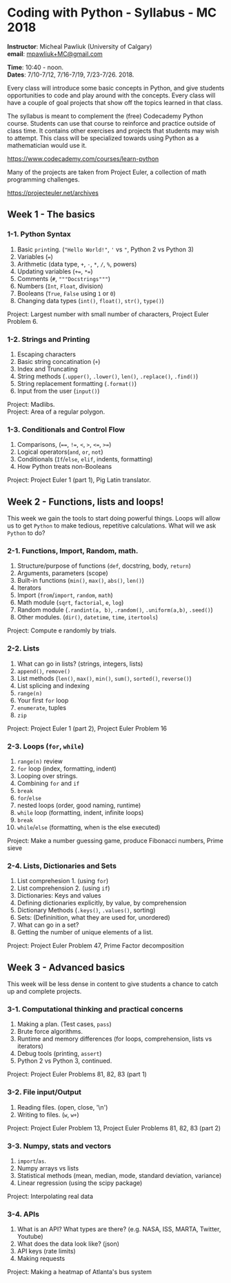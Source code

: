 # Coding with Python - Syllabus - MC 2018

**Instructor**: Micheal Pawliuk (University of Calgary)    
**email**: mpawliuk+MC@gmail.com

**Time**: 10:40 - noon.   
**Dates**: 7/10-7/12, 7/16-7/19, 7/23-7/26. 2018. 

Every class will introduce some basic concepts in Python, and give students opportunities to code and play around with the concepts. Every class will have a couple of goal projects that show off the topics learned in that class.

The syllabus is meant to complement the (free) Codecademy Python course. Students can use that course to reinforce and practice outside of class time. It contains other exercises and projects that students may wish to attempt. This class will be specialized towards using Python as a mathematician would use it.

https://www.codecademy.com/courses/learn-python

Many of the projects are taken from Project Euler, a collection of math programming challenges.

https://projecteuler.net/archives

## Week 1 - The basics

### 1-1. Python Syntax 

1. Basic `print`ing. (`"Hello World!"`, `'` vs `"`, Python 2 vs Python 3)
2. Variables (`=`)
3. Arithmetic (data type, `+`, `-`, `*`, `/`, `%`, powers)
4. Updating variables (`+=`, `*=`)
5. Comments (`#`, `"""Docstrings"""`)
6. Numbers (`Int`, `Float`, division)
7. Booleans (`True`, `False` using `1` or `0`)
8. Changing data types (`int()`, `float()`, `str()`, `type()`)

Project: Largest number with small number of characters, Project Euler Problem 6.

### 1-2. Strings and Printing

1. Escaping characters
2. Basic string concatination (`+`)
3. Index and Truncating
4. String methods (`.upper()`, `.lower()`, `len()`, `.replace()`, `.find()`)
5. String replacement formatting (`.format()`)
6. Input from the user (`input()`)

Project: Madlibs.   
Project: Area of a regular polygon.

### 1-3. Conditionals and Control Flow

1. Comparisons, (`==`, `!=`, `<`, `>`, `<=`, `>=`)
2. Logical operators(`and`, `or`, `not`) 
3. Conditionals (`If`/`else`, `elif`, indents, formatting)
4. How Python treats non-Booleans

Project: Project Euler 1 (part 1), Pig Latin translator.

## Week 2 - Functions, lists and loops!

This week we gain the tools to start doing powerful things. Loops will allow us to get `Python` to make tedious, repetitive calculations. What will we ask `Python` to do?

### 2-1. Functions, Import, Random, math.

1. Structure/purpose of functions (`def`, docstring, body, `return`)
2. Arguments, parameters (scope)
3. Built-in functions (`min()`, `max()`, `abs()`, `len()`)
4. Iterators
5. Import (`from`/`import`, `random`, `math`)
6. Math module (`sqrt`, `factorial`, `e`, `log`)
7. Random module (`.randint(a, b)`, `.random()`, `.uniform(a,b)`, `.seed()`)
8. Other modules. (`dir()`, `datetime`, `time`, `itertools`)

Project: Compute e randomly by trials.

### 2-2. Lists

1. What can go in lists? (strings, integers, lists)
2. `append()`, `remove()`
3. List methods (`len()`, `max()`, `min()`, `sum()`, `sorted()`, `reverse()`)
4. List splicing and indexing
5. `range(n)`
6. Your first `for` loop
7. `enumerate`, tuples
8. `zip`

Project: Project Euler 1 (part 2), Project Euler Problem 16

### 2-3. Loops (`for`, `while`)

1. `range(n)` review
2. `for` loop (index, formatting, indent)
3. Looping over strings.
4. Combining `for` and `if`
5. `break`
6. `for`/`else`
7. nested loops (order, good naming, runtime)
8. `while` loop (formatting, indent, infinite loops)
9. `break`
10. `while`/`else` (formatting, when is the else executed)

Project: Make a number guessing game, produce Fibonacci numbers, Prime sieve

### 2-4.  Lists, Dictionaries and Sets

1. List comprehesion 1. (using `for`)
2. List comprehension 2. (using `if`)
3. Dictionaries: Keys and values
4. Defining dictionaries explicitly, by value, by comprehension
5. Dictionary Methods (`.keys()`, `.values()`, sorting)
6. Sets: (Defininition, what they are used for, unordered)
7. What can go in a set?
8. Getting the number of unique elements of a list.

Project: Project Euler Problem 47, Prime Factor decomposition

## Week 3 - Advanced basics

This week will be less dense in content to give students a chance to catch up and complete projects.

### 3-1. Computational thinking and practical concerns

1. Making a plan. (Test cases, `pass`)
2. Brute force algorithms.
3. Runtime and memory differences (for loops, comprehension, lists vs iterators)
4. Debug tools (printing, `assert`)
5. Python 2 vs Python 3, continued.

Project: Project Euler Problems 81, 82, 83 (part 1)

### 3-2. File input/Output

1. Reading files. (open, close, '\n')
2. Writing to files. (`w`, `w+`)

Project: Project Euler Problem 13, Project Euler Problems 81, 82, 83 (part 2)

### 3-3. Numpy, stats and vectors

1. `import`/`as`.
2. Numpy arrays vs lists
3. Statistical methods (mean, median, mode, standard deviation, variance)
4. Linear regression (using the scipy package)

Project: Interpolating real data

### 3-4. APIs

1. What is an API? What types are there? (e.g. NASA, ISS, MARTA, Twitter, Youtube)
2. What does the data look like? (json)
3. API keys (rate limits)
4. Making requests

Project: Making a heatmap of Atlanta's bus system
